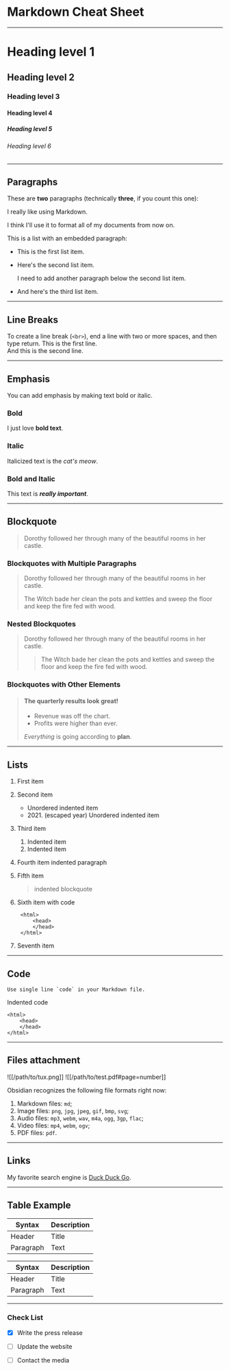 # Markdown Cheat Sheet

---
# Heading level 1

## Heading level 2

### Heading level 3

#### Heading level 4

##### Heading level 5

###### Heading level 6

---
## Paragraphs

These are **two** paragraphs (technically **three**, if you count this one):

I really like using Markdown.
  
I think I'll use it to format all of my documents from now on.

This is a list with an embedded paragraph:
* This is the first list item.
* Here's the second list item.

	I need to add another paragraph below the second list item.

* And here's the third list item.

---
## Line Breaks

To create a line break (`<br>`), end a line with two or more spaces, and then type return.
This is the first line.  
And this is the second line.

---
## Emphasis

You can add emphasis by making text bold or italic.

### Bold

I just love **bold text**.

### Italic

Italicized text is the *cat's meow*.

### Bold and Italic

This text is ***really important***.

---
## Blockquote

> Dorothy followed her through many of the beautiful rooms in her castle.

### Blockquotes with Multiple Paragraphs

> Dorothy followed her through many of the beautiful rooms in her castle.
>
> The Witch bade her clean the pots and kettles and sweep the floor and keep the fire fed with wood.

### Nested Blockquotes

> Dorothy followed her through many of the beautiful rooms in her castle.
>
>> The Witch bade her clean the pots and kettles and sweep the floor and keep the fire fed with wood.

### Blockquotes with Other Elements

> #### The quarterly results look great!
> 
> - Revenue was off the chart.
> - Profits were higher than ever.
> 
>*Everything* is going according to **plan**.

---
## Lists

1. First item
2. Second item
	- Unordered indented item
	* 2021\. (escaped year) Unordered indented item
3. Third item
	1. Indented item
	2. Indented item
4. Fourth item
	indented paragraph
5. Fifth item
	> indented blockquote
6. Sixth item with code

		<html>
			<head>
			</head>
		</html>
		
7. Seventh item

---
## Code

``Use single line `code` in your Markdown file.``

Indented code

	<html>
		<head>
		</head>
	</html>


---
## Files attachment

![[/path/to/tux.png]]
![[/path/to/test.pdf#page=number]]

Obsidian recognizes the following file formats right now:

1.  Markdown files: `md`;
2.  Image files: `png`, `jpg`, `jpeg`, `gif`, `bmp`, `svg`;
3.  Audio files: `mp3`, `webm`, `wav`, `m4a`, `ogg`, `3gp`, `flac`;
4.  Video files: `mp4`, `webm`, `ogv`;
5.  PDF files: `pdf`.

---
## Links

My favorite search engine is [Duck Duck Go](https://duckduckgo.com "The best search engine for privacy").

---
## Table Example

| Syntax | Description |
| - | - |
| Header | Title |
| Paragraph | Text |


| Syntax      | Description |
| ----------- | ----------- |
| Header      | Title       |
| Paragraph   | Text        |

---
### Check List

- [x] Write the press release  
- [ ] Update the website  
- [ ] Contact the media




